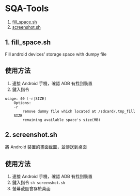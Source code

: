 SQA-Tools
===============================

1. [fill_space.sh](#1fill_spacesh)
2. [screenshot.sh](#2screenshotsh)

## 1. fill_space.sh

Fill android devices' storage space with dumpy file

使用方法
---

1. 連接 Android 手機，確認 ADB 有找到裝置
2. 鍵入指令
```
usage: $0 [-r|SIZE]
    Options:
    -r
        remove dummy file which located at /sdcard/.tmp_fill
    SIZE
        remaining available space's size(MB)
```

## 2. screenshot.sh

將 Android 裝置的畫面截圖，並傳送到桌面

使用方法
---

1. 連接 Android 手機，確認 ADB 有找到裝置
2. 鍵入指令 `sh screenshot.sh`
3. 螢幕截圖會存於桌面
